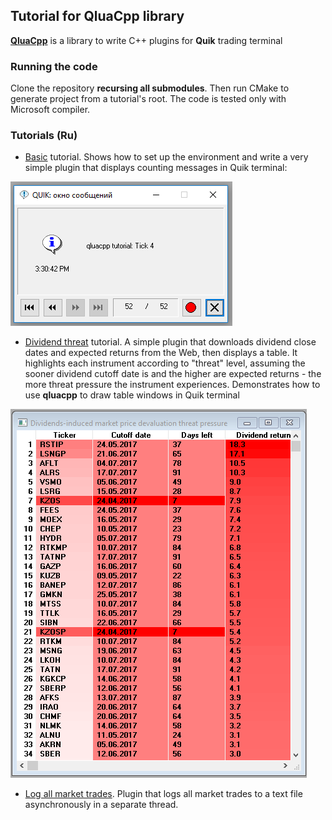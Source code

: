 ## Tutorial for QluaCpp library ##

[**QluaCpp**](https://github.com/elelel/qluacpp) is a library to write C++ plugins for **Quik** trading terminal

### Running the code ###
Clone the repository **recursing all submodules**. Then run CMake to generate project from a tutorial's root. The code is tested only with Microsoft compiler.

### Tutorials (Ru) ###

 - [Basic](basic) tutorial. Shows how to set up the environment and write a very simple plugin that displays counting messages in Quik terminal:
 
 ![Message screenshot](basic/doc/message_screenshot.png)
 
 - [Dividend threat](dividend_threat) tutorial. A simple plugin that downloads dividend close dates and expected returns from the Web, then displays a table. It highlights each instrument according to "threat" level, assuming the sooner dividend cutoff date is and the higher are expected returns - the more threat pressure the instrument experiences. Demonstrates how to use **qluacpp** to draw table windows in Quik terminal
 
 ![Dividend threat screenshot](dividend_threat/doc/table_screenshot.png)
 
- [Log all market trades](log_all_trades). Plugin that logs all market trades to a text file asynchronously in a separate thread.
